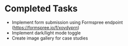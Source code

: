 # Completed Tasks

- Implement form submission using Formspree endpoint (https://formspree.io/f/xovdyprn)
- Implement dark/light mode toggle
- Create image gallery for case studies
